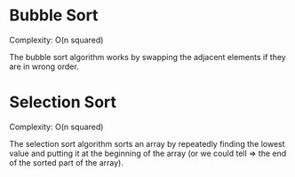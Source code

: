 # Bubble Sort

Complexity: O(n squared)

The bubble sort algorithm works by swapping the adjacent elements if they are in wrong order.


# Selection Sort

Complexity: O(n squared)

The selection sort algorithm sorts an array by repeatedly finding the lowest value and
putting it at the beginning of the array (or we could tell => the end of the sorted part
of the array).